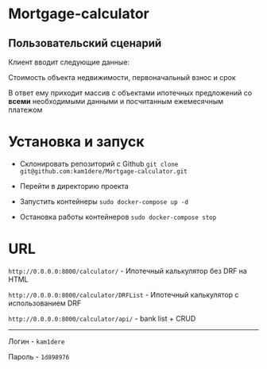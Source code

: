 # Mortgage-calculator

## **Пользовательский сценарий**

Клиент вводит следующие данные:

Стоимость объекта недвижимости, первоначальный взнос и срок

В ответ ему приходит массив с объектами ипотечных предложений со **всеми** необходимыми данными и посчитанным ежемесячным платежом

# Установка и запуск

+ Склонировать репозиторий с Github
`git clone git@github.com:kam1dere/Mortgage-calculator.git`

+ Перейти в директорию проекта

+ Запустить контейнеры
`sudo docker-compose up -d`

+ Остановка работы контейнеров
`sudo docker-compose stop`

# URL

`http://0.0.0.0:8000/calculator/` - Ипотечный калькулятор без DRF на HTML

`http://0.0.0.0:8000/calculator/DRFList` - Ипотечный калькулятор с использованием DRF

`http://0.0.0.0:8000/calculator/api/` - bank list + CRUD

____
Логин - `kam1dere`

Пароль - `1d898976`
